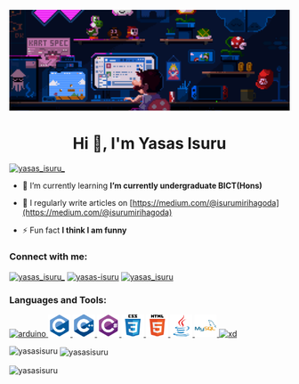 ![MasterHead](https://github.com/Yasasisuru/yasasisuru/blob/main/ddjk36s-36e736ed-a3f5-4ead-bc5a-2055ad79d8a7.gif?raw=true)

<h1 align="center">Hi 👋, I'm Yasas Isuru</h1>


<p align="left"> <a href="https://twitter.com/yasas_isuru_" target="blank"><img src="https://img.shields.io/twitter/follow/yasas_isuru_?logo=twitter&style=for-the-badge" alt="yasas_isuru_" /></a> </p>

- 🌱 I’m currently learning **I’m currently undergraduate BICT(Hons)**

- 📝 I regularly write articles on [https://medium.com/@isurumirihagoda](https://medium.com/@isurumirihagoda)

- ⚡ Fun fact **I think I am funny**

<h3 align="left">Connect with me:</h3>
<p align="left">
<a href="https://twitter.com/yasas_isuru_" target="blank"><img align="center" src="https://raw.githubusercontent.com/rahuldkjain/github-profile-readme-generator/master/src/images/icons/Social/twitter.svg" alt="yasas_isuru_" height="30" width="40" /></a>
<a href="https://linkedin.com/in/yasas-isuru" target="blank"><img align="center" src="https://raw.githubusercontent.com/rahuldkjain/github-profile-readme-generator/master/src/images/icons/Social/linked-in-alt.svg" alt="yasas-isuru" height="30" width="40" /></a>
<a href="https://instagram.com/yasas_isuru" target="blank"><img align="center" src="https://raw.githubusercontent.com/rahuldkjain/github-profile-readme-generator/master/src/images/icons/Social/instagram.svg" alt="yasas_isuru" height="30" width="40" /></a>
</p>

<h3 align="left">Languages and Tools:</h3>
<p align="left"> <a href="https://www.arduino.cc/" target="_blank" rel="noreferrer"> <img src="https://cdn.worldvectorlogo.com/logos/arduino-1.svg" alt="arduino" width="40" height="40"/> </a> <a href="https://www.cprogramming.com/" target="_blank" rel="noreferrer"> <img src="https://raw.githubusercontent.com/devicons/devicon/master/icons/c/c-original.svg" alt="c" width="40" height="40"/> </a> <a href="https://www.w3schools.com/cpp/" target="_blank" rel="noreferrer"> <img src="https://raw.githubusercontent.com/devicons/devicon/master/icons/cplusplus/cplusplus-original.svg" alt="cplusplus" width="40" height="40"/> </a> <a href="https://www.w3schools.com/cs/" target="_blank" rel="noreferrer"> <img src="https://raw.githubusercontent.com/devicons/devicon/master/icons/csharp/csharp-original.svg" alt="csharp" width="40" height="40"/> </a> <a href="https://www.w3schools.com/css/" target="_blank" rel="noreferrer"> <img src="https://raw.githubusercontent.com/devicons/devicon/master/icons/css3/css3-original-wordmark.svg" alt="css3" width="40" height="40"/> </a> <a href="https://www.w3.org/html/" target="_blank" rel="noreferrer"> <img src="https://raw.githubusercontent.com/devicons/devicon/master/icons/html5/html5-original-wordmark.svg" alt="html5" width="40" height="40"/> </a> <a href="https://www.java.com" target="_blank" rel="noreferrer"> <img src="https://raw.githubusercontent.com/devicons/devicon/master/icons/java/java-original.svg" alt="java" width="40" height="40"/> </a> <a href="https://www.mysql.com/" target="_blank" rel="noreferrer"> <img src="https://raw.githubusercontent.com/devicons/devicon/master/icons/mysql/mysql-original-wordmark.svg" alt="mysql" width="40" height="40"/> </a> <a href="https://www.adobe.com/products/xd.html" target="_blank" rel="noreferrer"> <img src="https://cdn.worldvectorlogo.com/logos/adobe-xd.svg" alt="xd" width="40" height="40"/> </a> </p>

<p><img align="left" src="https://github-readme-stats.vercel.app/api/top-langs?username=yasasisuru&show_icons=true&locale=en&layout=compact" alt="yasasisuru" /></p>

<p>&nbsp;<img align="center" src="https://github-readme-stats.vercel.app/api?username=yasasisuru&show_icons=true&locale=en" alt="yasasisuru" /></p>

<p><img align="center" src="https://github-readme-streak-stats.herokuapp.com/?user=yasasisuru&" alt="yasasisuru" /></p>

